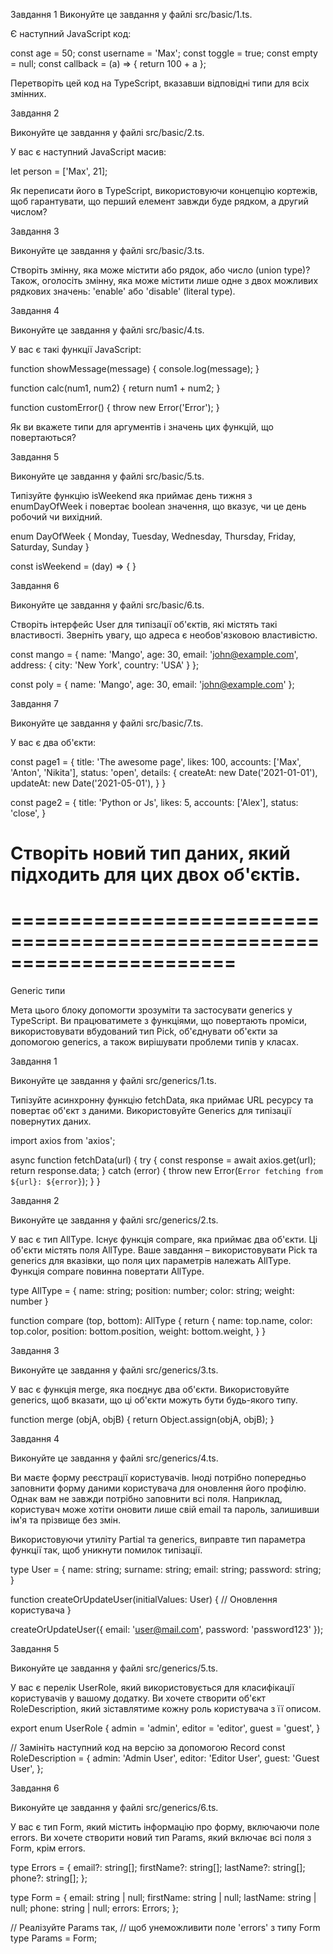 Завдання 1
Виконуйте це завдання у файлі src/basic/1.ts.

Є наступний JavaScript код:

const age = 50;
const username = 'Max';
const toggle = true;
const empty = null;
const callback = (a) => { return 100 + a };

Перетворіть цей код на TypeScript, вказавши відповідні типи для всіх змінних.

Завдання 2

Виконуйте це завдання у файлі src/basic/2.ts.

У вас є наступний JavaScript масив:

let person = ['Max', 21];

Як переписати його в TypeScript, використовуючи концепцію кортежів, щоб гарантувати, що перший елемент завжди буде рядком, а другий числом?

Завдання 3

Виконуйте це завдання у файлі src/basic/3.ts.

Створіть змінну, яка може містити або рядок, або число (union type)? Також, оголосіть змінну, яка може містити лише одне з двох можливих рядкових значень: 'enable' або 'disable' (literal type).

Завдання 4

Виконуйте це завдання у файлі src/basic/4.ts.

У вас є такі функції JavaScript:

function showMessage(message) {
console.log(message);
}

function calc(num1, num2) {
return num1 + num2;
}

function customError() {
throw new Error('Error');
}

Як ви вкажете типи для аргументів і значень цих функцій, що повертаються?

Завдання 5

Виконуйте це завдання у файлі src/basic/5.ts.

Типізуйте функцію isWeekend яка приймає день тижня з enumDayOfWeek і повертає boolean значення, що вказує, чи це день робочий чи вихідний.

enum DayOfWeek {
Monday,
Tuesday,
Wednesday,
Thursday,
Friday,
Saturday,
Sunday
}

const isWeekend = (day) => {
}

Завдання 6

Виконуйте це завдання у файлі src/basic/6.ts.

Створіть інтерфейс User для типізації об'єктів, які містять такі властивості. Зверніть увагу, що адреса є необов'язковою властивістю.

const mango = {
name: 'Mango',
age: 30,
email: 'john@example.com',
address: {
city: 'New York',
country: 'USA'
}
};

const poly = {
name: 'Mango',
age: 30,
email: 'john@example.com'
};

Завдання 7

Виконуйте це завдання у файлі src/basic/7.ts.

У вас є два об'єкти:

const page1 = {
title: 'The awesome page',
likes: 100,
accounts: ['Max', 'Anton', 'Nikita'],
status: 'open',
details: {
createAt: new Date('2021-01-01'),
updateAt: new Date('2021-05-01'),
}
}

const page2 = {
title: 'Python or Js',
likes: 5,
accounts: ['Alex'],
status: 'close',
}

# Створіть новий тип даних, який підходить для цих двох об'єктів.

# =======================================================================

Generic типи

Мета цього блоку допомогти зрозуміти та застосувати generics у TypeScript. Ви працюватимете з функціями, що повертають проміси, використовувати вбудований тип Pick, об'єднувати об'єкти за допомогою generics, а також вирішувати проблеми типів у класах.

Завдання 1

Виконуйте це завдання у файлі src/generics/1.ts.

Типізуйте асинхронну функцію fetchData, яка приймає URL ресурсу та повертає об'єкт з даними. Використовуйте Generics для типізації повернутих даних.

import axios from 'axios';

async function fetchData(url) {
try {
const response = await axios.get(url);
return response.data;
} catch (error) {
throw new Error(`Error fetching from ${url}: ${error}`);
}
}

Завдання 2

Виконуйте це завдання у файлі src/generics/2.ts.

У вас є тип AllType. Існує функція compare, яка приймає два об'єкти. Ці об'єкти містять поля AllType. Ваше завдання – використовувати Pick та generics для вказівки, що поля цих параметрів належать AllType. Функція compare повинна повертати AllType.

type AllType = {
name: string;
position: number;
color: string;
weight: number
}

function compare (top, bottom): AllType {
return {
name: top.name,
color: top.color,
position: bottom.position,
weight: bottom.weight,
}
}

Завдання 3

Виконуйте це завдання у файлі src/generics/3.ts.

У вас є функція merge, яка поєднує два об'єкти. Використовуйте generics, щоб вказати, що ці об'єкти можуть бути будь-якого типу.

function merge (objA, objB) {
return Object.assign(objA, objB);
}

Завдання 4

Виконуйте це завдання у файлі src/generics/4.ts.

Ви маєте форму реєстрації користувачів. Іноді потрібно попередньо заповнити форму даними користувача для оновлення його профілю. Однак вам не завжди потрібно заповнити всі поля. Наприклад, користувач може хотіти оновити лише свій email та пароль, залишивши ім'я та прізвище без змін.

Використовуючи утиліту Partial та generics, виправте тип параметра функції так, щоб уникнути помилок типізації.

type User = {
name: string;
surname: string;
email: string;
password: string;
}

function createOrUpdateUser(initialValues: User) {
// Оновлення користувача
}

createOrUpdateUser({
email: 'user@mail.com',
password: 'password123'
});

Завдання 5

Виконуйте це завдання у файлі src/generics/5.ts.

У вас є перелік UserRole, який використовується для класифікації користувачів у вашому додатку. Ви хочете створити об'єкт RoleDescription, який зіставлятиме кожну роль користувача з її описом.

export enum UserRole {
admin = 'admin',
editor = 'editor',
guest = 'guest',
}

// Замініть наступний код на версію за допомогою Record
const RoleDescription = {
admin: 'Admin User',
editor: 'Editor User',
guest: 'Guest User',
};

Завдання 6

Виконуйте це завдання у файлі src/generics/6.ts.

У вас є тип Form, який містить інформацію про форму, включаючи поле errors. Ви хочете створити новий тип Params, який включає всі поля з Form, крім errors.

type Errors = {
email?: string[];
firstName?: string[];
lastName?: string[];
phone?: string[];
};

type Form = {
email: string | null;
firstName: string | null;
lastName: string | null;
phone: string | null;
errors: Errors;
};

// Реалізуйте Params так,
// щоб унеможливити поле 'errors' з типу Form
type Params = Form;
